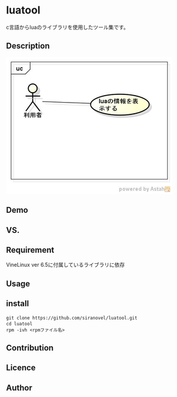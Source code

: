 luatool
========
c言語からluaのライブラリを使用したツール集です。

## Description ##
![use case](images/ucLuaTool.jpg)

## Demo ##

## VS. ##

## Requirement ##
VineLinux ver 6.5に付属しているライブラリに依存

## Usage ##

## install ##
    git clone https://github.com/siranovel/luatool.git  
    cd luatool  
    rpm -ivh <rpmファイル名>  

## Contribution ##

## Licence ##

## Author ##
